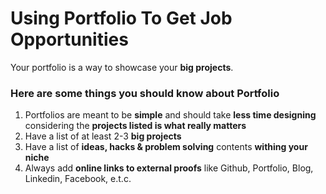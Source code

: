 # Using Portfolio To Get Job Opportunities
Your portfolio is a way to showcase your **big projects**.

### Here are some things you should know about Portfolio

1. Portfolios are meant to be **simple** and should take **less time designing** considering the **projects listed is what really matters**
2. Have a list of at least 2-3 **big projects**
3. Have a list of **ideas, hacks & problem solving** contents **withing your niche**
4. Always add **online links to external proofs** like Github, Portfolio, Blog, Linkedin, Facebook, e.t.c.